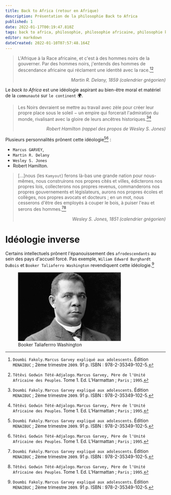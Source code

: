 ```yaml
---
title: Back to Africa (retour en Afrique)
description: Présentation de la philosophie Back to Africa
published: 1
date: 2022-01-17T00:19:47.810Z
tags: back to africa, philosophie, philosophie africaine, philosophie kamit, philosophie kemit, philosophie kémit, philosophie négro-africaine, retour en afrique
editor: markdown
dateCreated: 2022-01-10T07:57:48.164Z
---
```


> L'Afrique à la Race africaine, et c'est à des hommes noirs de la gouverner. Par des hommes noirs, j'entends des hommes de descendance africaine qui réclament une identité avec la race.[^1][^4]
> <p style="text-align: right;"><i>Martin R. Delany, 1859 (calendrier grégorien)</i></p>

Le *back to Africa* est une idéologie aspirant au bien-être moral et matériel de la `communauté` sur `le continent` :earth_africa:.

> Les Noirs devraient se mettre au travail avec zèle pour créer leur propre place sous le soleil − un empire qui forcerait l'admiration du monde, rivalisant avec la gloire de leurs ancêtres historiques.[^1][^4]
> <p style="text-align: right;"><i>Robert Hamilton (rappel des propos de Wesley S. Jones)</i></p>

Plusieurs personnalités prônent cette idéologie[^1][^4] :

- `Marcus GARVEY`,
- `Martin R. Delany`
- `Wesley S. Jones`
- Robert Hamilton.

> […]nous (les `Kamyout`) ferons là-bas une grande nation pour nous-mêmes, nous construirons nos propres cités et villes, édicterons nos propres lois, collecterons nos propres revenus, commanderons nos propres gouvernements et législateurs, aurons nos propres écoles et collèges, nos propres avocats et docteurs ; en un mot, nous cesserons d'être des employés à couper le bois, à puiser l'eau et serons des hommes.[^1][^4]
> <p style="text-align: right;"><i>Wesley S. Jones, 1851 (calendrier grégorien)</i></p>

# Idéologie inverse

Certains intellectuels prônent l'épanouissement des `afrodescendants` au sein des pays d'accueil forcé.
Pas exemple, `Wiliam Edward Burghardt DuBois` et `Booker Taliaferro Washington` revendiquent cette idéologie.[^1]

<figure class="image image_resized" style="width: 64%;"><img src="/images/personnalite/kemit/booker-t-washington/booker-taliaferro-washington_public-domain.jpg"> <figcaption>Booker Taliaferrro Washington</figcaption></figure>

[^1]: `Doumbi Fakoly`. `Marcus Garvey expliqué aux adolescents`. Édition `MENAIBUC` ; 2ème trimestre `2009`. 91 p. ISBN : 978-2-35349-102-5.
[^4]: `Têtêvi Godwin Tété-Adjalogo`. `Marcus Garvey, Père de l'Unité Africaine des Peuples`. Tome 1. Ed. L'Harmattan ; `Paris` ; `1995`.